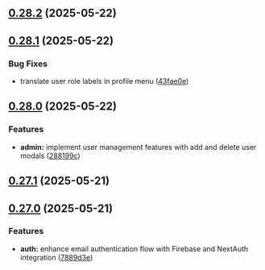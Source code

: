 ## [0.28.2](https://github.com/gdamalis/toulmin-lab/compare/v0.28.1...v0.28.2) (2025-05-22)

## [0.28.1](https://github.com/gdamalis/toulmin-lab/compare/v0.28.0...v0.28.1) (2025-05-22)


### Bug Fixes

* translate user role labels in profile menu ([43fae0e](https://github.com/gdamalis/toulmin-lab/commit/43fae0e9370fdb6bdc8cdeda7354a3c27857384d))

## [0.28.0](https://github.com/gdamalis/toulmin-lab/compare/v0.27.1...v0.28.0) (2025-05-22)


### Features

* **admin:** implement user management features with add and delete user modals ([288199c](https://github.com/gdamalis/toulmin-lab/commit/288199c840c21fe803055fefd4aab3df66391333))

## [0.27.1](https://github.com/gdamalis/toulmin-lab/compare/v0.27.0...v0.27.1) (2025-05-21)

## [0.27.0](https://github.com/gdamalis/toulmin-lab/compare/v0.26.0...v0.27.0) (2025-05-21)


### Features

* **auth:** enhance email authentication flow with Firebase and NextAuth integration ([7889d3e](https://github.com/gdamalis/toulmin-lab/commit/7889d3ebf28c6c4276df07c9cbc4a30fd280e038))

